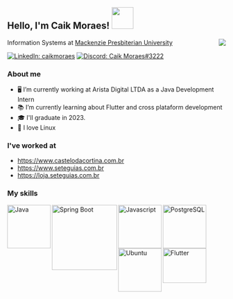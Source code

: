 ## Hello, I'm Caik Moraes! <img src="https://media0.giphy.com/media/LmNwrBhejkK9EFP504/giphy.gif?cid=790b76114e1165079c7a6b73112db04fc67cefd16a94435a&rid=giphy.gif&ct=g" width="50">

Information Systems at <a href="https://www.mackenzie.br">Mackenzie Presbiterian University</a>
<img align="right" src="https://media.tenor.com/images/d1d7f6ef9cf24497a9d61b0a83a0f50e/tenor.gif">

[![LinkedIn: caikmoraes](https://img.shields.io/badge/Caik_Moraes-0077B5?style=for-the-badge&logo=linkedin&logoColor=white)](https://www.linkedin.com/in/caikmoraes/)
[![Discord: Caik Moraes#3222](https://img.shields.io/badge/Caik_Moraes-7289DA?style=for-the-badge&logo=discord&logoColor=white)](https://discord.com/app)

  
### About me
  
- 🖥️ I’m currently working at Arista Digital LTDA as a Java Development Intern
- 📚 I’m currently learning about Flutter and cross plataform development
- 🎓 I'll graduate in 2023.
- 🐧 I love Linux 

### I've worked at

- https://www.castelodacortina.com.br
- https://www.seteguias.com.br
- https://loja.seteguias.com.br


### My skills

<p>
  <!-- Java -->
  <img align="left" src="https://www.ifpe.edu.br/campus/palmares/noticias/curso-de-extensao-em-java/javalogo.png/@@images/bf2f5d2c-6545-43bc-b187-9d01c6875d56.png" alt="Java" width="100">
  <!-- Spring -->
  <img align="left" src="https://spring.io/images/spring-logo-9146a4d3298760c2e7e49595184e1975.svg" alt="Spring Boot" width="150">
  <!-- Javascript -->
  <img align="left" src="https://marcas-logos.net/wp-content/uploads/2020/11/JavaScript-logo-600x375.png" alt="Javascript" width="100">
  <!-- PostgreSQL -->
  <img align="left" src="https://cpl.thalesgroup.com/sites/default/files/content/paragraphs/intro/2020-03/postgresql-logo.png" alt="PostgreSQL" width="100">
  <!-- Ubuntu -->
  <img align="left" src="https://cdn.worldvectorlogo.com/logos/ubuntu-2.svg" alt="Ubuntu" width="100">
  <!--  Flutter  -->
  <img align="left" src="https://cdn.worldvectorlogo.com/logos/flutter.svg" alt="Flutter" width="100" height="80">
</p>
